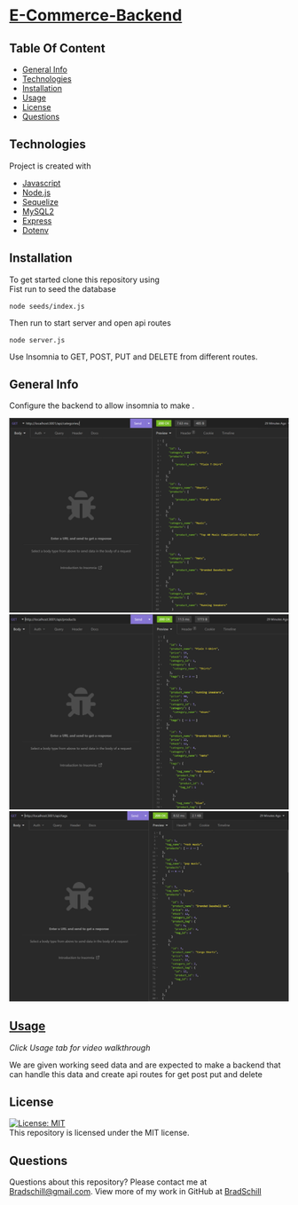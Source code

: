 # [E-Commerce-Backend](https://github.com/B-alt-del/E-Commerce_db)

## Table Of Content
* [General Info](#general-info)
* [Technologies](#technologies)
* [Installation](#installation)
* [Usage](#usage)
* [License](#license)
* [Questions](#questions)


## Technologies
Project is created with 
* [Javascript](https://www.javascript.com/)
* [Node.js](https://nodejs.org/en/)
* [Sequelize](https://www.npmjs.com/package/sequelize)
* [MySQL2](https://www.npmjs.com/package/mysql2)
* [Express](https://www.npmjs.com/package/express)
* [Dotenv](https://www.npmjs.com/package/dotenv)

## Installation
To get started clone this repository using 
<br>
Fist run to seed the database
```terminal
node seeds/index.js
```
Then run to start server and open api routes
```terminal
node server.js
```
Use Insomnia to GET, POST, PUT and DELETE from different routes.


## General Info
Configure the backend to allow insomnia to make .<br>

<img src=./assets/images/screenshot.PNG>
<img src=./assets/images/screenshot2.PNG>
<img src=./assets/images/screenshot3.PNG>


## [Usage](https://drive.google.com/file/d/1yFja4H6i3IWNfImUDL4JT4Axyp5pzH3h/view) 

*Click Usage tab for video walkthrough*

We are given working seed data and are expected to make a backend that can handle this data and create api routes for get post put and delete


## License
[![License: MIT](https://img.shields.io/badge/License-MIT-yellow.svg)](https://opensource.org/licenses/MIT)
<br>
This repository is licensed under the MIT license.

## Questions
Questions about this repository? Please contact me at [Bradschill@gmail.com](mailto:bradschill@gmail.com). View more of my work in GitHub at [BradSchill](https://github.com/B-alt-del) 